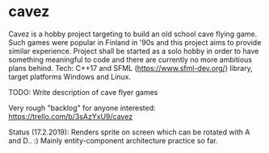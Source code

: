 # cavez
Cavez is a hobby project targeting to build an old school cave flying game. Such games were popular in Finland in '90s and this project aims to provide similar experience. Project shall be started as a solo hobby in order to have something meaningful to code and there are currently no more ambitious plans behind. Tech: C++17 and SFML (https://www.sfml-dev.org/) library, target platforms Windows and Linux. 

TODO: Write description of cave flyer games

Very rough "backlog" for anyone interested: https://trello.com/b/3sAzYxU9/cavez

Status (17.2.2019): Renders sprite on screen which can be rotated with A and D.. :) Mainly entity-component architecture practice so far.
